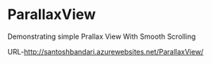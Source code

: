 # ParallaxView
Demonstrating simple Prallax View With Smooth Scrolling

URL-http://santoshbandari.azurewebsites.net/ParallaxView/
